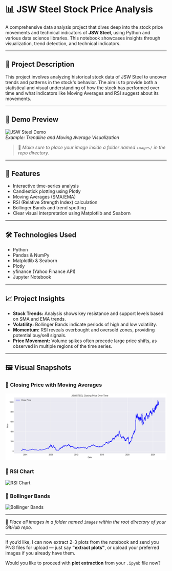 # 📊 JSW Steel Stock Price Analysis

A comprehensive data analysis project that dives deep into the stock price movements and technical indicators of **JSW Steel**, using Python and various data science libraries. This notebook showcases insights through visualization, trend detection, and technical indicators.

---

## 🧠 Project Description

This project involves analyzing historical stock data of JSW Steel to uncover trends and patterns in the stock's behavior. The aim is to provide both a statistical and visual understanding of how the stock has performed over time and what indicators like Moving Averages and RSI suggest about its movements.

---

## 🎥 Demo Preview

![JSW Steel Demo](images/demo_chart.png)  
*Example: Trendline and Moving Average Visualization*

> 📌 *Make sure to place your image inside a folder named `images/` in the repo directory.*

---

## 🚀 Features

- Interactive time-series analysis
- Candlestick plotting using Plotly
- Moving Averages (SMA/EMA)
- RSI (Relative Strength Index) calculation
- Bollinger Bands and trend spotting
- Clear visual interpretation using Matplotlib and Seaborn

---

## 🛠️ Technologies Used

- Python
- Pandas & NumPy
- Matplotlib & Seaborn
- Plotly
- yfinance (Yahoo Finance API)
- Jupyter Notebook

---

## 📈 Project Insights

- **Stock Trends:** Analysis shows key resistance and support levels based on SMA and EMA trends.
- **Volatility:** Bollinger Bands indicate periods of high and low volatility.
- **Momentum:** RSI reveals overbought and oversold zones, providing potential buy/sell signals.
- **Price Movement:** Volume spikes often precede large price shifts, as observed in multiple regions of the time series.

---

## 🖼️ Visual Snapshots

### 🔹 Closing Price with Moving Averages
![Closing Price with MA](images/moving_avg.png)

### 🔹 RSI Chart
![RSI Chart](images/rsi_plot.png)

### 🔹 Bollinger Bands
![Bollinger Bands](images/bollinger_bands.png)

---

📂 *Place all images in a folder named `images` within the root directory of your GitHub repo.*

---

If you’d like, I can now extract 2-3 plots from the notebook and send you PNG files for upload — just say **"extract plots"**, or upload your preferred images if you already have them.

Would you like to proceed with **plot extraction** from your `.ipynb` file now?
